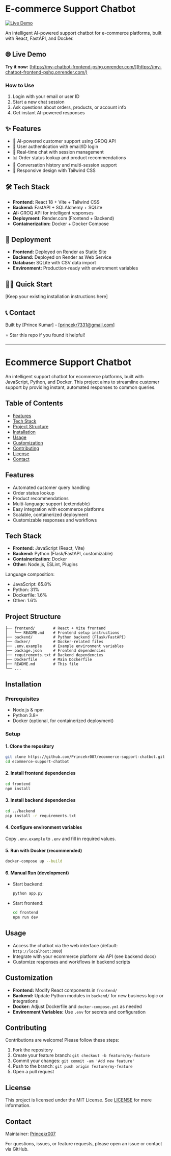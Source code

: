 # E-commerce Support Chatbot

[![Live Demo](https://img.shields.io/badge/Live_Demo-Visit_App-brightgreen?style=for-the-badge)](https://my-chatbot-frontend-pshg.onrender.com/)

An intelligent AI-powered support chatbot for e-commerce platforms, built with React, FastAPI, and Docker.

## 🌐 Live Demo

**Try it now:** [https://my-chatbot-frontend-pshg.onrender.com/](https://my-chatbot-frontend-pshg.onrender.com/)

### How to Use
1. Login with your email or user ID
2. Start a new chat session
3. Ask questions about orders, products, or account info
4. Get instant AI-powered responses

## ✨ Features

- 🤖 AI-powered customer support using GROQ API
- 👤 User authentication with email/ID login
- 💬 Real-time chat with session management
- 📊 Order status lookup and product recommendations
- 🔄 Conversation history and multi-session support
- 📱 Responsive design with Tailwind CSS

## 🛠️ Tech Stack

- **Frontend:** React 18 + Vite + Tailwind CSS
- **Backend:** FastAPI + SQLAlchemy + SQLite
- **AI:** GROQ API for intelligent responses  
- **Deployment:** Render.com (Frontend + Backend)
- **Containerization:** Docker + Docker Compose

## 🚀 Deployment

- **Frontend:** Deployed on Render as Static Site
- **Backend:** Deployed on Render as Web Service
- **Database:** SQLite with CSV data import
- **Environment:** Production-ready with environment variables

## 🏃‍♂️ Quick Start

[Keep your existing installation instructions here]

## 📞 Contact

Built by [Prince Kumar] - [princekr7331@gmail.com]

⭐ Star this repo if you found it helpful!

---

# Ecommerce Support Chatbot

An intelligent support chatbot for ecommerce platforms, built with JavaScript, Python, and Docker. This project aims to streamline customer support by providing instant, automated responses to common queries.

## Table of Contents

- [Features](#features)
- [Tech Stack](#tech-stack)
- [Project Structure](#project-structure)
- [Installation](#installation)
- [Usage](#usage)
- [Customization](#customization)
- [Contributing](#contributing)
- [License](#license)
- [Contact](#contact)

## Features

- Automated customer query handling
- Order status lookup
- Product recommendations
- Multi-language support (extendable)
- Easy integration with ecommerce platforms
- Scalable, containerized deployment
- Customizable responses and workflows

## Tech Stack

- **Frontend:** JavaScript (React, Vite)
- **Backend:** Python (Flask/FastAPI, customizable)
- **Containerization:** Docker
- **Other:** Node.js, ESLint, Plugins

Language composition:
- JavaScript: 65.8%
- Python: 31%
- Dockerfile: 1.6%
- Other: 1.6%

## Project Structure

```
├── frontend/        # React + Vite frontend
│   └── README.md    # Frontend setup instructions
├── backend/         # Python backend (Flask/FastAPI)
├── docker/          # Docker-related files
├── .env.example     # Example environment variables
├── package.json     # Frontend dependencies
├── requirements.txt # Backend dependencies
├── Dockerfile       # Main Dockerfile
├── README.md        # This file
└── ...
```

## Installation

### Prerequisites

- Node.js & npm
- Python 3.8+
- Docker (optional, for containerized deployment)

### Setup

#### 1. Clone the repository

```bash
git clone https://github.com/Princekr007/ecommerce-support-chatbot.git
cd ecommerce-support-chatbot
```

#### 2. Install frontend dependencies

```bash
cd frontend
npm install
```

#### 3. Install backend dependencies

```bash
cd ../backend
pip install -r requirements.txt
```

#### 4. Configure environment variables

Copy `.env.example` to `.env` and fill in required values.

#### 5. Run with Docker (recommended)

```bash
docker-compose up --build
```

#### 6. Manual Run (development)

- Start backend:  
  ```bash
  python app.py
  ```
- Start frontend:  
  ```bash
  cd frontend
  npm run dev
  ```

## Usage

- Access the chatbot via the web interface (default: `http://localhost:3000`)
- Integrate with your ecommerce platform via API (see backend docs)
- Customize responses and workflows in backend scripts

## Customization

- **Frontend:** Modify React components in `frontend/`
- **Backend:** Update Python modules in `backend/` for new business logic or integrations
- **Docker:** Adjust Dockerfile and `docker-compose.yml` as needed
- **Environment Variables:** Use `.env` for secrets and configuration

## Contributing

Contributions are welcome! Please follow these steps:

1. Fork the repository
2. Create your feature branch: `git checkout -b feature/my-feature`
3. Commit your changes: `git commit -am 'Add new feature'`
4. Push to the branch: `git push origin feature/my-feature`
5. Open a pull request

## License

This project is licensed under the MIT License. See [LICENSE](LICENSE) for more information.

## Contact

Maintainer: [Princekr007](https://github.com/Princekr007)

For questions, issues, or feature requests, please open an issue or contact via GitHub.
